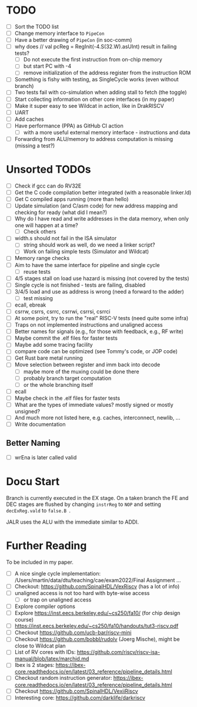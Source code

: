 # TODO

 * [ ] Sort the TODO list
 * [ ] Change memory interface to `PipeCon`
 * [ ] Have a better drawing of `PipeCon` (in soc-comm)
* [ ] why does // val pcReg = RegInit(-4.S(32.W).asUInt)  result in failing tests?
   - [ ] Do not execute the first instruction from on-chip memory
   - [ ] but start PC with -4
   - [ ] remove initialization of the address register from the instruction ROM
 * [ ] Something is fishy with testing, as SingleCycle works (even without branch)
 * [ ] Two tests fail with co-simulation when adding stall to fetch (the toggle)
 * [ ] Start collecting information on other core interfaces (in my paper)
 * [ ] Make it super easy to see Wildcat in action, like in DrakRISCV
 * [ ] UART
 * [ ] Add caches
 * [ ] Have performance (PPA) as GitHub CI action
   - [ ] with a more useful external memory interface - instructions and data
 * [ ] Forwarding from ALU/memory to address computation is missing (missing a test?)

# Unsorted TODOs

 * [ ] Check if gcc can do RV32E
 * [ ] Get the C code compilation better integrated (with a reasonable linker.ld)
 * [ ] Get C compiled apps running (more than hello)
 * [ ] Update simulation (and C/asm code) for new address mapping and checking for ready (what did I mean?)
 * [ ] Why do I have read and write addresses in the data memory, when only one will happen at a time?
   - [ ] Check others
 * [ ] width.s should not fail in the ISA simulator
   - [ ] string should work as well, do we need a linker script?
   - [ ] Work on failing simple tests (Simulator and Wildcat)
 * [ ] Memory range checks
 * [ ] Aim to have the same interface for pipeline and single cycle
   - [ ] reuse tests 
 * [ ] 4/5 stages stall on load use hazard is missing (not covered by the tests)
 * [ ] Single cycle is not finished - tests are failing, disabled
 * [ ] 3/4/5 load and use as address is wrong (need a forward to the adder)
   - [ ] test missing
 * [ ] ecall, ebreak
 * [ ] csrrw, csrrs, csrrc, csrrwi, csrrsi, csrrci
 * [ ] At some point, try to run the "real" RISC-V tests (need quite some infra)
 * [ ] Traps on not implemented instructions and unaligned access
 * [ ] Better names for signals (e.g., for those with feedback, e.g., RF write)
 * [ ] Maybe commit the .elf files for faster tests
 * [ ] Maybe add some tracing facility
 * [ ] compare code can be optimized (see Tommy's code, or JOP code)
 * [ ] Get Rust bare metal running
 * [ ] Move selection between register and imm back into decode
   - [ ] maybe more of the muxing could be done there
   - [ ] probably branch target computation
   - [ ] or the whole branching itself
 * [ ] ecall
 * [ ] Maybe check in the .elf files for faster tests
 * [ ] What are the types of immediate values? mostly signed or mostly unsigned?
 * [ ] And much more not listed here, e.g. caches, interconnect, newlib, ...
 * [ ] Write documentation

## Better Naming

 * [ ] wrEna is later called valid

# Docu Start

Branch is currently executed in the EX stage. On a taken branch the
FE and DEC stages are flushed by changing ```instrReg``` to ```NOP```
and setting ```decExReg.vald``` to ```false.B ```.

JALR uses the ALU with the immediate similar to ADDI.

# Further Reading

To be included in my paper.

 * [ ] A nice single cycle implementation: /Users/martin/data/dtu/teaching/cae/exam2022/Final Assignment ...
 * [ ] Checkout: https://github.com/SpinalHDL/VexRiscv (has a lot of info)
 * [ ] unaligned access is not too hard with byte-wise access
   * [ ] or trap on unaligned access
 * [ ] Explore compiler options
 * [ ] Explore https://inst.eecs.berkeley.edu/~cs250/fa10/ (for chip design course)
 * [ ] https://inst.eecs.berkeley.edu/~cs250/fa10/handouts/tut3-riscv.pdf
 * [ ] Checkout https://github.com/ucb-bar/riscv-mini
 * [ ] Checkout https://github.com/bobbl/rudolv (Joerg Mische), might be close to Wildcat plan
 * [ ] List of RV cores with IDs: https://github.com/riscv/riscv-isa-manual/blob/latex/marchid.md
 * [ ] Ibex is 2 stages: https://ibex-core.readthedocs.io/en/latest/03_reference/pipeline_details.html
 * [ ] Checkout random instruction generator: https://ibex-core.readthedocs.io/en/latest/03_reference/pipeline_details.html
 * [ ] Checkout https://github.com/SpinalHDL/VexiiRiscv
 * [ ] Interesting core: https://github.com/darklife/darkriscv
